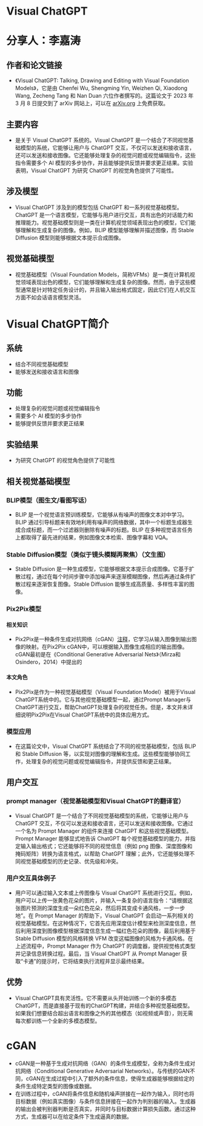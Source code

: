 # Visual ChatGPT                
# 分享人：李嘉涛



## 作者和论文链接
- 《Visual ChatGPT: Talking, Drawing and Editing with Visual Foundation Models》，它是由 Chenfei Wu, Shengming Yin, Weizhen Qi, Xiaodong Wang, Zecheng Tang 和 Nan Duan 六位作者撰写的。这篇论文于 2023 年 3 月 8 日提交到了 arXiv 网站上，可以在 [arXiv.org](https://arxiv.org/abs/2303.04671) 上免费获取。

## 主要内容 
- 是关于 Visual ChatGPT 系统的。Visual ChatGPT 是一个结合了不同视觉基础模型的系统，它能够让用户与 ChatGPT 交互，不仅可以发送和接收语言，还可以发送和接收图像。它还能够处理复杂的视觉问题或视觉编辑指令，这些指令需要多个 AI 模型的多步协作，并且能够提供反馈并要求更正结果。实验表明，Visual ChatGPT 为研究 ChatGPT 的视觉角色提供了可能性。

## 涉及模型
- Visual ChatGPT 涉及到的模型包括 ChatGPT 和一系列视觉基础模型。ChatGPT 是一个语言模型，它能够与用户进行交互，具有出色的对话能力和推理能力。视觉基础模型则是一类在计算机视觉领域表现出色的模型，它们能够理解和生成复杂的图像。例如，BLIP 模型能够理解并描述图像，而 Stable Diffusion 模型则能够根据文本提示合成图像。

## 视觉基础模型
- 视觉基础模型（Visual Foundation Models，简称VFMs）是一类在计算机视觉领域表现出色的模型，它们能够理解和生成复杂的图像。然而，由于这些模型通常是针对特定任务设计的，并且输入输出格式固定，因此它们在人机交互方面不如会话语言模型灵活。

# Visual ChatGPT简介

## 系统
- 结合不同视觉基础模型
- 能够发送和接收语言和图像

## 功能
- 处理复杂的视觉问题或视觉编辑指令
- 需要多个 AI 模型的多步协作
- 能够提供反馈并要求更正结果

## 实验结果
- 为研究 ChatGPT 的视觉角色提供了可能性


## 相关视觉基础模型

### BLIP模型（图生文/看图写话）
  - BLIP 是一个视觉语言预训练模型，它能够从有噪声的图像文本对中学习。BLIP 通过引导标题来有效地利用有噪声的网络数据，其中一个标题生成器生成合成标题，而一个过滤器则删除有噪声的标题。BLIP 在多种视觉语言任务上都取得了最先进的结果，例如图像文本检索、图像字幕和 VQA。

### Stable Diffusion模型（类似于镜头模糊再聚焦）（文生图）
  - Stable Diffusion 是一种生成模型，它能够根据文本提示合成图像。它基于扩散过程，通过在每个时间步骤中添加噪声来逐渐模糊图像，然后再通过条件扩散过程来逐渐恢复图像。Stable Diffusion 能够生成高质量、多样性丰富的图像。

### Pix2Pix模型
#### 相关知识
  - Pix2Pix是一种条件生成对抗网络（cGAN）[注释](#cGAN)，它学习从输入图像到输出图像的映射。在Pix2Pix cGAN中，可以根据输入图像生成相应的输出图像。cGAN最初是在《Conditional Generative Adversarial Nets》（Mirza和Osindero，2014）中提出的
#### 本文角色
  - Pix2Pix是作为一种视觉基础模型（Visual Foundation Model）被用于Visual ChatGPT系统中的。它与其他视觉基础模型一起，通过Prompt Manager与ChatGPT进行交互，帮助ChatGPT处理复杂的视觉任务。但是，本文并未详细说明Pix2Pix在Visual ChatGPT系统中的具体应用方式。


### 模型应用
  - 在这篇论文中，Visual ChatGPT 系统结合了不同的视觉基础模型，包括 BLIP 和 Stable Diffusion 等，以实现对图像的理解和生成。这些模型能够协同工作，处理复杂的视觉问题或视觉编辑指令，并提供反馈和更正结果。

## 用户交互

### prompt manager（视觉基础模型和Visual ChatGPT的翻译官）
  - Visual ChatGPT 是一个结合了不同视觉基础模型的系统，它能够让用户与 ChatGPT 交互，不仅可以发送和接收语言，还可以发送和接收图像。它通过一个名为 Prompt Manager 的组件来连接 ChatGPT 和这些视觉基础模型。Prompt Manager 能够显式地告诉 ChatGPT 每个视觉基础模型的能力，并指定输入输出格式；它还能够将不同的视觉信息（例如 png 图像、深度图像和掩码矩阵）转换为语言格式，以帮助 ChatGPT 理解；此外，它还能够处理不同视觉基础模型的历史记录、优先级和冲突。
### 用户交互具体例子
  - 用户可以通过输入文本或上传图像与 Visual ChatGPT 系统进行交互。例如，用户可以上传一张黄色花朵的图片，并输入一条复杂的语言指令：“请根据这张图片预测的深度生成一朵红色花朵，然后将其变成卡通风格，一步一步地”。在 Prompt Manager 的帮助下，Visual ChatGPT 会启动一系列相关的视觉基础模型。在这种情况下，它首先应用深度估计模型来检测深度信息，然后利用深度到图像模型根据深度信息生成一幅红色花朵的图像，最后利用基于 Stable Diffusion 模型的风格转换 VFM 改变这幅图像的风格为卡通风格。在上述流程中，Prompt Manager 作为 ChatGPT 的调度器，提供视觉格式类型并记录信息转换过程。最后，当 Visual ChatGPT 从 Prompt Manager 获取“卡通”的提示时，它将结束执行流程并显示最终结果。


## 优势
- Visual ChatGPT具有灵活性。它不需要从头开始训练一个新的多模态ChatGPT，而是直接基于现有的ChatGPT构建，并结合多种视觉基础模型。如果我们想要结合超出语言和图像之外的其他模态（如视频或声音），则无需每次都训练一个全新的多模态模型。


# cGAN
- cGAN是一种基于生成对抗网络（GAN）的条件生成模型，全称为条件生成对抗网络（Conditional Generative Adversarial Networks）。与传统的GAN不同，cGAN在生成过程中引入了额外的条件信息，使得生成器能够根据给定的条件生成特定类型的图像或数据。
- 在训练过程中，cGAN将条件信息和随机噪声拼接在一起作为输入，同时也将目标数据（例如真实图像）与条件信息拼接在一起作为判别器的输入。生成器的输出会被判别器判断是否真实，并同时与目标数据计算损失函数。通过这种方式，生成器可以在给定条件下生成逼真的数据。
